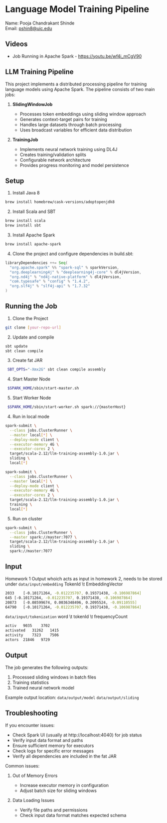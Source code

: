 # Language Model Training Pipeline

Name: Pooja Chandrakant Shinde  
Email: pshin8@uic.edu

## Videos
- Job Running in Apache Spark  - https://youtu.be/wf4i_mCgV90

## LLM Training Pipeline
This project implements a distributed processing pipeline for training language models using Apache Spark. The pipeline consists of two main jobs:

1. **SlidingWindowJob**
   - Processes token embeddings using sliding window approach
   - Generates context-target pairs for training
   - Handles large datasets through batch processing
   - Uses broadcast variables for efficient data distribution

2. **TrainingJob**
   - Implements neural network training using DL4J
   - Creates training/validation splits
   - Configurable network architecture
   - Provides progress monitoring and model persistence

## Setup
1. Install Java 8
```bash
brew install homebrew/cask-versions/adoptopenjdk8
```

2. Install Scala and SBT
```bash
brew install scala
brew install sbt
```

3. Install Apache Spark
```bash
brew install apache-spark
```

4. Clone the project and configure dependencies in build.sbt:
```scala
libraryDependencies ++= Seq(
  "org.apache.spark" %% "spark-sql" % sparkVersion,
  "org.deeplearning4j" % "deeplearning4j-core" % dl4jVersion,
  "org.nd4j" % "nd4j-native-platform" % dl4jVersion,
  "com.typesafe" % "config" % "1.4.2",
  "org.slf4j" % "slf4j-api" % "1.7.32"
)
```

## Running the Job

1. Clone the Project
```bash
git clone [your-repo-url]
```

2. Update and compile
```bash
sbt update
sbt clean compile
```

3. Create fat JAR
```bash
 SBT_OPTS="-Xmx2G" sbt clean compile assembly
```

4. Start Master Node
```bash
 $SPARK_HOME/sbin/start-master.sh
```

5. Start Worker Node
```bash
 $SPARK_HOME/sbin/start-worker.sh spark://{masterHost}
```

4. Run in local mode
```bash
spark-submit \
  --class jobs.ClusterRunner \
  --master local[*] \
  --deploy-mode client \
  --executor-memory 4G \
  --executor-cores 2 \
  target/scala-2.12/llm-training-assembly-1.0.jar \
  sliding \
  local[*]
```

```bash
spark-submit \
  --class jobs.ClusterRunner \
  --master local[*] \
  --deploy-mode client \
  --executor-memory 4G \
  --executor-cores 2 \
  target/scala-2.12/llm-training-assembly-1.0.jar \
  training \
  local[*]
```

5. Run on cluster
```bash
spark-submit \
  --class jobs.ClusterRunner \
  --master spark://master:7077 \
  target/scala-2.12/llm-training-assembly-1.0.jar \
  sliding \
  spark://master:7077
```

## Input
Homework 1 Output whoich acts as input in homework 2, needs to be stored under
`data/input/embedding`
TokenId \t EmbeddingVector
```bash
2033	[-0.10171264, -0.012235707, 0.19371438, -0.106987864]
645	[-0.10171264, -0.012235707, 0.19371438, -0.106987864]
20873	[-0.08599674, 0.0036348496, 0.2095524, -0.09110555]
64790	[-0.10171264, -0.012235707, 0.19371438, -0.106987864]
```

`data/input/tokenization`
word \t tokenId \t frequencyCount
```bash
activ	9035	3702
activated	31262	1415
activity	7323	7506
actors	21846	9729
```

## Output
The job generates the following outputs:
1. Processed sliding windows in batch files
2. Training statistics
3. Trained neural network model

Example output location: `data/output/model` `data/output/sliding`

## Troubleshooting
If you encounter issues:
* Check Spark UI (usually at http://localhost:4040) for job status
* Verify input data format and paths
* Ensure sufficient memory for executors
* Check logs for specific error messages
* Verify all dependencies are included in the fat JAR

Common issues:
1. Out of Memory Errors
   - Increase executor memory in configuration
   - Adjust batch size for sliding windows

2. Data Loading Issues
   - Verify file paths and permissions
   - Check input data format matches expected schema
